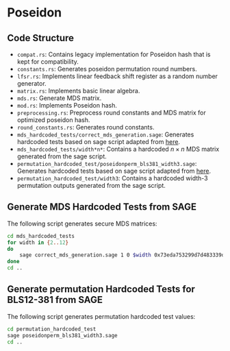 # Poseidon

## Code Structure

* `compat.rs`: Contains legacy implementation for Poseidon hash that is kept for compatibility.
* `constants.rs`: Generates poseidon permutation round numbers.
* `lfsr.rs`: Implements linear feedback shift register as a random number generator.
* `matrix.rs`: Implements basic linear algebra.
* `mds.rs`: Generate MDS matrix.
* `mod.rs`: Implements Poseidon hash.
* `preprocessing.rs`: Preprocess round constants and MDS matrix for optimized poseidon hash.
* `round_constants.rs`: Generates round constants.
* `mds_hardcoded_tests/correct_mds_generation.sage`: Generates hardcoded tests based on sage script adapted from [here](https://extgit.iaik.tugraz.at/krypto/hadeshash/-/blob/master/code/generate_parameters_grain.sage).
* `mds_hardcoded_tests/width*n*`: Contains a hardcoded $n\times n$ MDS matrix generated from the sage script.
* `permutation_hardcoded_test/poseidonperm_bls381_width3.sage`: Generates hardcoded tests based on sage script adapted from [here](https://extgit.iaik.tugraz.at/krypto/hadeshash/-/blob/master/code/poseidonperm_x5_255_3.sage).
* `permutation_hardcoded_test/width3`: Contains a hardcoded width-3 permutation outputs generated from the sage script.

## Generate MDS Hardcoded Tests from SAGE

The following script generates secure MDS matrices:

```sh
cd mds_hardcoded_tests
for width in {2..12}
do
    sage correct_mds_generation.sage 1 0 $width 0x73eda753299d7d483339d80809a1d80553bda402fffe5bfeffffffff00000001
done
cd ..
```

## Generate permutation Hardcoded Tests for BLS12-381 from SAGE

The following script generates permutation hardcoded test values:

```sh
cd permutation_hardcoded_test
sage poseidonperm_bls381_width3.sage
cd ..
```
